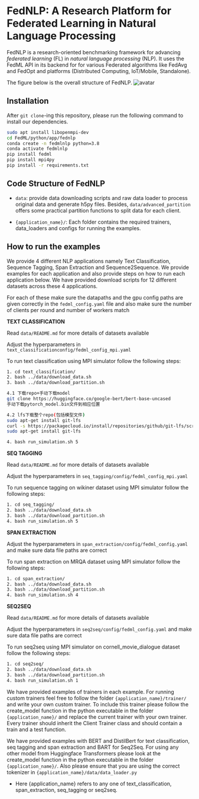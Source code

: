 # FedNLP: A Research Platform for Federated Learning in Natural Language Processing

<!-- This is FedNLP, an application ecosystem for federated natural language processing based on FedML framework (https://github.com/FedML-AI/FedML). -->

FedNLP is a research-oriented benchmarking framework for advancing *federated learning* (FL) in *natural language processing* (NLP). It uses the FedML API in its backend for for various Federated algorithms like FedAvg and FedOpt and platforms (Distributed Computing, IoT/Mobile, Standalone).

The figure below is the overall structure of FedNLP.
![avatar](FedNLP.png)

## Installation
After `git clone`-ing this repository, please run the following command to install our dependencies.

```bash
sudo apt install libopenmpi-dev
cd FedML/python/app/fednlp
conda create -n fedmlnlp python=3.8
conda activate fedmlnlp
pip install fedml
pip install mpi4py
pip install -r requirements.txt
```
## Code Structure of FedNLP

- `data`: provide data downloading scripts and raw data loader to process original data and generate h5py files. Besides, `data/advanced_partition` offers some practical partition functions to split data for each client.

- `{application_name}/`: Each folder contains the required trainers, data_loaders and configs for running the examples.


## How to run the examples

We provide 4 different NLP applications namely Text Classification, Sequence Tagging, Span Extraction and Sequence2Sequence. We provide examples for each application and also provide steps on how to run each application below. We have provided download scripts for 12 different datasets across these 4 applications.

For each of these make sure the datapaths and the gpu config paths are given correctly in the `fedml_config.yaml` file and also make sure the number of clients per round and number of workers match

**TEXT CLASSIFICATION**

Read `data/README.md` for more details of datasets available

Adjust the hyperparameters in `text_classificationconfig/fedml_config_mpi.yaml`

To run text classification using MPI simulator follow the following steps:

```bash
1. cd text_classification/
2. bash ../data/download_data.sh
3. bash ../data/download_partition.sh

4.1 下载repo+手动下载model
git clone https://huggingface.co/google-bert/bert-base-uncased
手动下载pytorch_model.bin文件到相应位置

4.2 lfs下载整个repo(包括模型文件)
sudo apt-get install git-lfs
curl -s https://packagecloud.io/install/repositories/github/git-lfs/script.deb.sh | sudo bash
sudo apt-get install git-lfs

4. bash run_simulation.sh 5
```

**SEQ TAGGING**

Read `data/README.md` for more details of datasets available

Adjust the hyperparameters in `seq_tagging/config/fedml_config_mpi.yaml`

To run sequence tagging on wikiner dataset using MPI simulator follow the following steps:

```bash
1. cd seq_tagging/
2. bash ../data/download_data.sh
3. bash ../data/download_partition.sh
4. bash run_simulation.sh 5
```

**SPAN EXTRACTION**

Adjust the hyperparameters in `span_extraction/config/fedml_config.yaml` and make sure data file paths are correct

To run span extraction on MRQA dataset using MPI simulator follow the following steps:

```bash
1. cd span_extraction/
2. bash ../data/download_data.sh
3. bash ../data/download_partition.sh
4. bash run_simulation.sh 4
```


**SEQ2SEQ**

Read `data/README.md` for more details of datasets available

Adjust the hyperparameters in `seq2seq/config/fedml_config.yaml` and make sure data file paths are correct

To run seq2seq using MPI simulator on cornell_movie_dialogue dataset follow the following steps:

```bash
1. cd seq2seq/
2. bash ../data/download_data.sh
3. bash ../data/download_partition.sh
4. bash run_simulation.sh 1
```

We have provided examples of trainers in each example. For running custom trainers feel free to follow the folder `{application_name}/trainer/` and write your own custom trainer. To include this trainer please follow the create_model function in the python executable in the folder `{application_name}/` and replace the current trainer with your own trainer. Every trainer should inherit the Client Trainer class and should contain a train and a test function.


We have provided examples with BERT and DistilBert for text classification, seq tagging and span extraction and BART for Seq2Seq. For using any other model from Huggingface Transformers please look at the create_model function in the python executable in the folder `{application_name}/`. Also please ensure that you are using the correct tokenizer in `{application_name}/data/data_loader.py` 


* Here {application_name} refers to any one of text_classification, span_extraction, seq_tagging or seq2seq.
